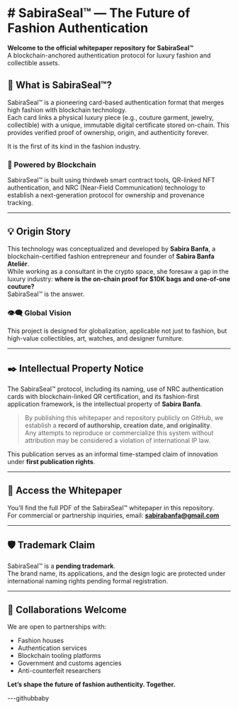 # # SabiraSeal™ — The Future of Fashion Authentication

**Welcome to the official whitepaper repository for SabiraSeal™**  
A blockchain-anchored authentication protocol for luxury fashion and collectible assets.

## 🧬 What is SabiraSeal™?

SabiraSeal™ is a pioneering card-based authentication format that merges high fashion with blockchain technology.  
Each card links a physical luxury piece (e.g., couture garment, jewelry, collectible) with a unique, immutable digital certificate stored on-chain. This provides verified proof of ownership, origin, and authenticity forever.

It is the first of its kind in the fashion industry.

### 🔐 Powered by Blockchain  
SabiraSeal™ is built using thirdweb smart contract tools, QR-linked NFT authentication, and NRC (Near-Field Communication) technology to establish a next-generation protocol for ownership and provenance tracking.

---

## 💡 Origin Story

This technology was conceptualized and developed by **Sabira Banfa**, a blockchain-certified fashion entrepreneur and founder of **Sabira Banfa Ateliér**.  
While working as a consultant in the crypto space, she foresaw a gap in the luxury industry: **where is the on-chain proof for $10K bags and one-of-one couture?**  
SabiraSeal™ is the answer.

### 👁️‍🗨️ Global Vision  
This project is designed for globalization, applicable not just to fashion, but high-value collectibles, art, watches, and designer furniture.

---

## ✒️ Intellectual Property Notice

The SabiraSeal™ protocol, including its naming, use of NRC authentication cards with blockchain-linked QR certification, and its fashion-first application framework, is the intellectual property of **Sabira Banfa**.

> By publishing this whitepaper and repository publicly on GitHub, we establish a **record of authorship, creation date, and originality**.  
> Any attempts to reproduce or commercialize this system without attribution may be considered a violation of international IP law.

This publication serves as an informal time-stamped claim of innovation under **first publication rights**.

---

## 📄 Access the Whitepaper

You’ll find the full PDF of the SabiraSeal™ whitepaper in this repository.  
For commercial or partnership inquiries, email: **sabirabanfa@gmail.com**

---

## 🛡️ Trademark Claim

SabiraSeal™ is a **pending trademark**.  
The brand name, its applications, and the design logic are protected under international naming rights pending formal registration.

---

## 🤝 Collaborations Welcome  
We are open to partnerships with:

- Fashion houses
- Authentication services
- Blockchain tooling platforms
- Government and customs agencies
- Anti-counterfeit researchers

**Let’s shape the future of fashion authenticity. Together.**

---githubbaby